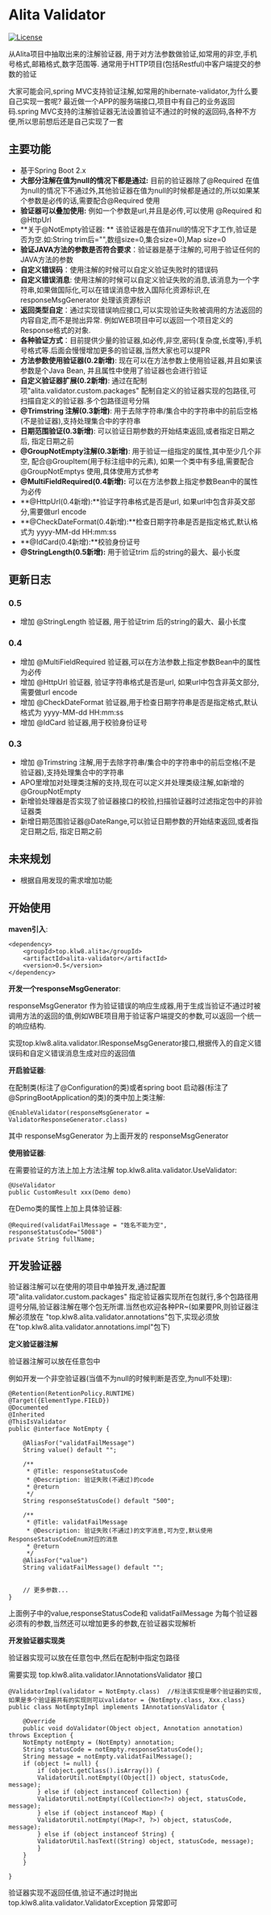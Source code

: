 # Alita Validator

[![License](https://img.shields.io/badge/license-Apache%202-4EB1BA.svg)](https://www.apache.org/licenses/LICENSE-2.0.html)

从Alita项目中抽取出来的注解验证器, 用于对方法参数做验证,如常用的非空,手机号格式,邮箱格式,数字范围等. 通常用于HTTP项目(包括Restful)中客户端提交的参数的验证

大家可能会问,spring MVC支持验证注解,如常用的hibernate-validator,为什么要自己实现一套呢?
最近做一个APP的服务端接口,项目中有自己的业务返回码.spring MVC支持的注解验证器无法设置验证不通过的时候的返回码,各种不方便,所以思前想后还是自己实现了一套

## 主要功能

* 基于Spring Boot 2.x
* **大部分注解在值为null的情况下都是通过:** 目前的验证器除了@Required 在值为null的情况下不通过外,其他验证器在值为null的时候都是通过的,所以如果某个参数是必传的话,需要配合@Required 使用
* **验证器可以叠加使用:** 例如一个参数是url,并且是必传,可以使用 @Required 和 @HttpUrl
* **关于@NotEmpty验证器: ** 该验证器是在值非null的情况下才工作,验证是否为空.如:String trim后="",数组size=0,集合size=0),Map size=0
* **验证JAVA方法的参数是否符合要求**：验证器是基于注解的,可用于验证任何的JAVA方法的参数
* **自定义错误码**：使用注解的时候可以自定义验证失败时的错误码
* **自定义错误消息**: 使用注解的时候可以自定义验证失败的消息,该消息为一个字符串,如果做国际化,可以在错误消息中放入国际化资源标识,在responseMsgGenerator 处理该资源标识
* **返回类型自定**：通过实现错误响应接口,可以实现验证失败被调用的方法返回的内容自定,而不是抛出异常. 例如WEB项目中可以返回一个项目定义的Response格式的对象.
* **各种验证方式**：目前提供少量的验证器,如必传,非空,密码(复杂度,长度等),手机号格式等.后面会慢慢增加更多的验证器,当然大家也可以提PR
* **方法参数使用验证器(0.2新增)**: 现在可以在方法参数上使用验证器,并且如果该参数是个Java Bean, 并且属性中使用了验证器也会进行验证
* **自定义验证器扩展(0.2新增)**: 通过在配制项"alita.validator.custom.packages" 配制自定义的验证器实现的包路径,可扫描自定义的验证器.多个包路径逗号分隔
* **@Trimstring 注解(0.3新增)**: 用于去除字符串/集合中的字符串中的前后空格(不是验证器),支持处理集合中的字符串
* **日期范围验证(0.3新增)**: 可以验证日期参数的开始结束返回,或者指定日期之后, 指定日期之前
* **@GroupNotEmpty注解(0.3新增)**: 用于验证一组指定的属性,其中至少几个非空, 配合@GroupItem(用于标注组中的元素), 如果一个类中有多组,需要配合@GroupNotEmptys 使用,具体使用方式参考
* **@MultiFieldRequired(0.4新增):** 可以在方法参数上指定参数Bean中的属性为必传
* **@HttpUrl(0.4新增):**验证字符串格式是否是url, 如果url中包含非英文部分,需要做url encode
* **@CheckDateFormat(0.4新增):**检查日期字符串是否是指定格式,默认格式为 yyyy-MM-dd HH:mm:ss
* **@IdCard(0.4新增):**校验身份证号
* **@StringLength(0.5新增):** 用于验证trim 后的string的最大、最小长度

## 更新日志

### **0.5**

* 增加 @StringLength 验证器, 用于验证trim 后的string的最大、最小长度

### **0.4**

* 增加 @MultiFieldRequired 验证器,可以在方法参数上指定参数Bean中的属性为必传
* 增加 @HttpUrl 验证器, 验证字符串格式是否是url, 如果url中包含非英文部分,需要做url encode
* 增加 @CheckDateFormat 验证器,用于检查日期字符串是否是指定格式,默认格式为 yyyy-MM-dd HH:mm:ss
* 增加 @IdCard 验证器,用于校验身份证号

### **0.3**

* 增加 @Trimstring 注解,用于去除字符串/集合中的字符串中的前后空格(不是验证器),支持处理集合中的字符串
* APO里增加对处理类注解的支持,现在可以定义并处理类级注解,如新增的 @GroupNotEmpty
* 新增验处理器是否实现了验证器接口的校验,扫描验证器时过滤指定包中的非验证器类
* 新增日期范围验证器@DateRange,可以验证日期参数的开始结束返回,或者指定日期之后, 指定日期之前


## 未来规划

* 根据自用发现的需求增加功能



## 开始使用

**maven引入**:

```
<dependency>
    <groupId>top.klw8.alita</groupId>
    <artifactId>alita-validator</artifactId>
    <version>0.5</version>
</dependency>
```

**开发一个responseMsgGenerator**:

 responseMsgGenerator 作为验证错误的响应生成器,用于生成当验证不通过时被调用方法的返回的值,例如WBE项目用于验证客户端提交的参数,可以返回一个统一的响应结构.

实现top.klw8.alita.validator.IResponseMsgGenerator接口,根据传入的自定义错误码和自定义错误消息生成对应的返回值



**开启验证器**:

在配制类(标注了@Configuration的类)或者spring boot 启动器(标注了@SpringBootApplication的类)的类中加上类注解: 

```
@EnableValidator(responseMsgGenerator = ValidatorResponseGenerator.class)
```

其中 responseMsgGenerator 为上面开发的 responseMsgGenerator

**使用验证器**:

在需要验证的方法上加上方法注解 top.klw8.alita.validator.UseValidator:

```
@UseValidator
public CustomResult xxx(Demo demo)
```

在Demo类的属性上加上具体验证器:

```
@Required(validatFailMessage = "姓名不能为空", responseStatusCode="5008")
private String fullName;
```

## 开发验证器

验证器注解可以在使用的项目中单独开发,通过配置项"alita.validator.custom.packages" 指定验证器实现所在包就行,多个包路径用逗号分隔,验证器注解在哪个包无所谓.当然也欢迎各种PR~(如果要PR,则验证器注解必须放在 "top.klw8.alita.validator.annotations"包下,实现必须放在"top.klw8.alita.validator.annotations.impl"包下)

**定义验证器注解**

验证器注解可以放在任意包中

例如开发一个非空验证器(当值不为null的时候判断是否空,为null不处理):

```
@Retention(RetentionPolicy.RUNTIME)
@Target({ElementType.FIELD})
@Documented
@Inherited
@ThisIsValidator
public @interface NotEmpty {

    @AliasFor("validatFailMessage")
    String value() default "";
    
    /**
     * @Title: responseStatusCode
     * @Description: 验证失败(不通过)的code
     * @return
     */
    String responseStatusCode() default "500";
    
    /**
     * @Title: validatFailMessage
     * @Description: 验证失败(不通过)的文字消息,可为空,默认使用ResponseStatusCodeEnum对应的消息
     * @return
     */
    @AliasFor("value")
    String validatFailMessage() default "";
    
    
    // 更多参数...
}
```

上面例子中的value,responseStatusCode和 validatFailMessage 为每个验证器必须有的参数,当然还可以增加更多的参数,在验证器实现解析

 **开发验证器实现类**

验证器实现可以放在任意包中,然后在配制中指定包路径

需要实现  top.klw8.alita.validator.IAnnotationsValidator 接口

```
@ValidatorImpl(validator = NotEmpty.class)  //标注该实现是哪个验证器的实现,如果是多个验证器共有的实现则可以validator = {NotEmpty.class, Xxx.class}
public class NotEmptyImpl implements IAnnotationsValidator {

    @Override
    public void doValidator(Object object, Annotation annotation) throws Exception {
	NotEmpty notEmpty = (NotEmpty) annotation;
	String statusCode = notEmpty.responseStatusCode();
	String message = notEmpty.validatFailMessage();
	if (object != null) {
	    if (object.getClass().isArray()) {
		ValidatorUtil.notEmpty((Object[]) object, statusCode, message);
	    } else if (object instanceof Collection) {
		ValidatorUtil.notEmpty((Collection<?>) object, statusCode, message);
	    } else if (object instanceof Map) {
		ValidatorUtil.notEmpty((Map<?, ?>) object, statusCode, message);
	    } else if (object instanceof String) {
		ValidatorUtil.hasText((String) object, statusCode, message);
	    }
	}
    }

}
```

验证器实现不返回任值,验证不通过时抛出 top.klw8.alita.validator.ValidatorException 异常即可 

